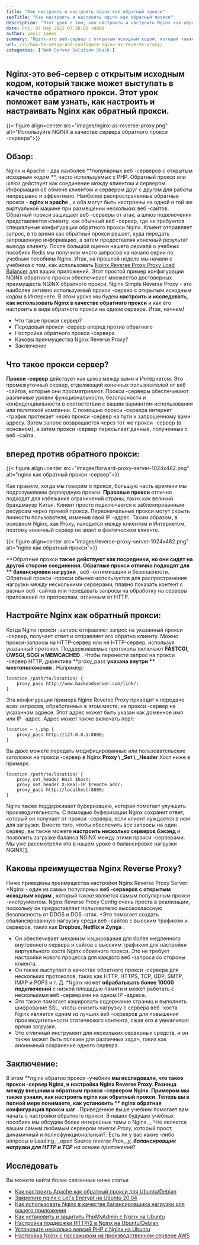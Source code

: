 ```yaml
---
title: "Как настроить и настроить nginx как обратный прокси" 
seoTitle: "Как настроить и настроить nginx как обратный прокси" 
description: "Этот урок о том, как настроить и настроить Nginx как обратный прокси. Nginx считается одним из самых популярных веб-серверов с открытым исходным кодом." 
date: Fri, 07 May 2021 07:38:05 +0000
author: yasir saeed
summary: "Nginx-это веб-сервер с открытым исходным кодом, который также может выступать в качестве обратного прокси. Этот урок поможет вам узнать, как настроить и настраивать Nginx как обратный прокси." 
url: /ru/how-to-setup-and-configure-nginx-as-reverse-proxy/
categories: ['Web Server Solution Stack']
---
```


## Nginx-это веб-сервер с открытым исходным кодом, который также может выступать в качестве обратного прокси. Этот урок поможет вам узнать, как настроить и настраивать Nginx как обратный прокси.

{{< figure align=center src="images/nginx-as-reverse-proxy.png" alt="Используйте NGINX в качестве сервера обратного прокси -сервера">}}


## Обзор:
Nginx и Apache - два наиболее **популярных веб -серверов с открытым исходным кодом **, часто используемых с PHP. Обратный прокси или шлюз действует как соединение между клиентом и сервером. Информация об обмене клиентом и сервером друг с другом для работы непрерывно и эффективно. Наиболее распространенные обратные прокси -  **nginx и apache**  , и оба могут быть настроены на одной и той же виртуальной машине при размещении нескольких веб -сайтов. Обратный прокси защищает веб -серверы от атак, а шлюз подключения представляется клиенту, как обычный веб -сервер, где не требуются специальные конфигурации обратного прокси Nginx. Клиент отправляет запрос, в то время как обратный прокси решает, куда передать запрошенную информацию, а затем предоставляя конечный результат вывода клиенту.
После большой оценки нашего сериала о учебных пособиях Redis мы получили много запросов на начало серии по учебным пособиям Nginx. Итак, на прошлой неделе мы начали с учебника о том, как использовать [Nginx Reverse Proxy Proxy Load Balancer][1] для ваших приложений. Этот простой пример конфигурации NGINX обратного прокси обеспечивает множество достоверных преимуществ NGINX обратного прокси. Nginx Simple Reverse Proxy - это наиболее активно используемый прокси -сервер с открытым исходным кодом в Интернете. В этом уроке мы будем **настроить и исследовать, как использовать Nginx в качестве обратного прокси**  и как его настроить в виде обратного прокси на одном сервере. Итак, начнем!
  * Что такое прокси сервер?
  * Передовый прокси -сервер вперед против обратного
  * Настройка обратного прокси -сервера
  * Каковы преимущества Nginx Reverse Proxy?
  * Заключение

## Что такое прокси сервер?
**Прокси -сервер**  действует как шлюз между вами и Интернетом. Это промежуточный сервер, отделяющий конечных пользователей от веб -сайтов, которые они просматривают. Прокси -серверы обеспечивают различные уровни функциональности, безопасности и конфиденциальности в соответствии с вашим вариантом использования или политикой компании.
С помощью прокси -сервера интернет -трафик протекает через прокси -сервер на пути к запрошенному вами адресу. Затем запрос возвращается через тот же прокси -сервер (в основном), а затем прокси -сервер пересылает данные, полученные с веб -сайта.

## вперед против обратного прокси:

{{< figure align=center src="images/forward-proxy-server-1024x482.png" alt="nginx как обратный прокси -сервер">}}

Как правило, когда мы говорим о прокси, большую часть времени мы подразумеваем форвардную прокси. **Правовые прокси**  отлично подходят для избежания ограничений страны, таких как великий брандмауэр Китая. Клиент просто подключается к заблокированным ресурсам через прямой прокси. Первоначальные прокси могут скрыть личности пользователя, изменив свой IP -адрес. Таким образом, в основном Nginx, как Proxy, находится между клиентом и Интернетом, поэтому конечный сервер не знает о фактическом клиенте.

{{< figure align=center src="images/reverse-proxy-server-1024x482.png" alt="nginx как обратный прокси">}}

**Обратные прокси  **также действуют как посредники, но они сидят на другой стороне соединения. Обратные прокси отлично подходят для **  балансировки нагрузки** , веб -оптимизации и безопасности. Обратный прокси -прокси обычно используется для распространения нагрузки между несколькими серверами, плавно показать контент с разных веб -сайтов или передавать запросы на обработку на серверы приложений по протоколам, отличным от HTTP.

## Настройте Nginx как обратный прокси:
Когда Nginx прокси -запрос отправляет запрос на указанный прокси -сервер, получает ответ и отправляет его обратно клиенту. Можно прокси-запросы на HTTP-сервер или не HTTP-сервер, используя указанный протокол. Поддерживаемые протоколы включают **FASTCGI, UWSGI, SCGI и MEMCACHED** .
Чтобы перенести запрос на прокси -сервер HTTP, директива **proxy_pass  **указана внутри **  местоположения** . Например:
```
location /path/to/location/ {
    proxy_pass http://www.backendserver.com/link/;
}
```
Эта конфигурация примера Nginx Reverse Proxy приводит к передаче всех запросов, обработанных в этом месте, на прокси -сервер на указанном адресе. Этот адрес может быть указан как доменное имя или IP -адрес. Адрес может также включать порт:
```
location ~ \.php {
    proxy_pass http://127.0.0.1:8000;
}
```
Вы даже можете передать модифицированные или пользовательские заголовки на прокси -сервер в Nginx **Proxy \ _Set \ _Header**  Хост ниже в примере.
```
location /path/to/location/ {
    proxy_set_header Host $host;
    proxy_set_header X-Real-IP $remote_addr;
    proxy_pass http://localhost:8000;
}
```
Nginx также поддерживает буферизацию, которая помогает улучшить производительность. С помощью буферизации Nginx сохранит ответ, который он получает от прокси -сервера, если клиент нуждается в нем для загрузки.
Вместо того, чтобы обеспечить все запросы на один сервер, вы также можете **настроить несколько серверов бэкэнд**  и позволить загрузке баланса NGINX между этими прокси -серверами. Мы уже рассмотрели это в нашем уроке о балансировке нагрузки NGINX][1].

## Каковы преимущества Nginx Reverse Proxy?
Ниже приведены преимущества настройки Nginx Reverse Proxy Server:
  *Nginx - один из самых популярных **веб -серверов с открытым исходным кодом** , который также является самым популярным прокси -инструментом. Nginx Reverse Proxy Config очень проста в реализации, поскольку он предоставляет пользователю высококлассную безопасность от DDOS и DOS -атак.
  *Это помогает создать сбалансированную нагрузку среди веб -сайтов с высоким трафиком и серверов, таких как **Dropbox, Netflix и Zynga** .
  * Он обеспечивает механизм кэширования для более медленного внутреннего сервера и сайтов с высоким трафиком для настройки виртуального хоста Nginx обратного прокси. Это не требует настройки нового процесса для каждого веб -запроса со стороны клиента.
  * Он также выступает в качестве обратного прокси -сервера для нескольких протоколов, таких как HTTP, HTTPS, TCP, UDP, SMTP, IMAP и POP3 и т. Д.
  *Nginx может **обрабатывать более 10000 подключений**  с низкой площадью памяти и может работать с несколькими веб -серверами на одном IP -адресе.
  * Это также помогает кэшировать содержание страниц и выполнить шифрование SSL, чтобы снизить нагрузку с сервера веб -хоста. Nginx является одним из лучших веб -серверов для повышения производительности статического контента, сжав его и увеличивая время загрузки.
  * Это отличный инструмент для нескольких серверных средств, и он также может быть полезен для различных задач, таких как анонимный сохранение одного сервера.

## Заключение:
В этом **nginx обратно прокси -учебник  **мы исследовали, что такое прокси -сервер Nginx, и настройка Nginx Reverse Proxy. Разница между внешним и обратным прокси -сервером Nginx. Примером мы также узнали, как настроить nginx как обратный прокси. Теперь вы в полной мере понимаете, как установить **  nginx обратная конфигурация прокси шаг** . Приведенное выше учебник помогает вам начать с настройки обратного прокси. В наших будущих учебных пособиях мы обсудим более интересные темы о Nginx.
_ Что является вашим самым любимым сервером _reverse Proxy_, который прост, динамичный и полнофункциональный?. Есть ли у вас какие -либо вопросы о Leading_ _open Source _reverse Prox__y, **балансировщик нагрузки для HTTP и TCP**  на основе приложений_?

## Исследовать
Вы можете найти более связанные ниже статьи
  * [Как настроить Apache как обратный прокси для Ubuntu/Debian][3]
  * [Закрепите nginx с Let's Encrypt на Ubuntu 20.04][4]
  * [Как использовать Nginx в качестве балансировщика нагрузки для вашего приложения][1]
  * [Как установить и защитить PhpMyAdmin с Nginx на Ubuntu][5]
  * [Настройка поддержки HTTP/2 в Nginx на Ubuntu/Debian][6]
  * [Установите несколько версий PHP с Nginx на Ubuntu][7]
  * [Настройка Nginx с пассажиром на производственном сервере AWS][8]

  
[1]: https://blog.containerize.com/web-server-solution-stack/how-to-use-nginx-as-load-balancer-for-your-application/
[2]: mailto:yasir.saeed@aspose.com
[3]: https://blog.containerize.com/web-server-solution-stack/how-to-configure-apache-as-a-reverse-proxy-for-ubuntudebian/
[4]: https://blog.containerize.com/web-server-solution-stack/how-to-secure-nginx-with-letsencrypt-on-ubuntu-20-04/
[5]: https://blog.containerize.com/web-server-solution-stack/how-to-install-and-secure-phpmyadmin-with-nginx-on-ubuntu/
[6]: https://blog.containerize.com/web-server-solution-stack/how-to-configure-http2-support-in-nginx-on-ubuntudebian/
[7]: https://blog.containerize.com/web-server-solution-stack/how-to-install-multiple-php-versions-with-nginx-on-ubuntu/
[8]: https://blog.containerize.com/web-server-solution-stack/how-to-setup-nginx-with-passenger-on-aws-production-server/
